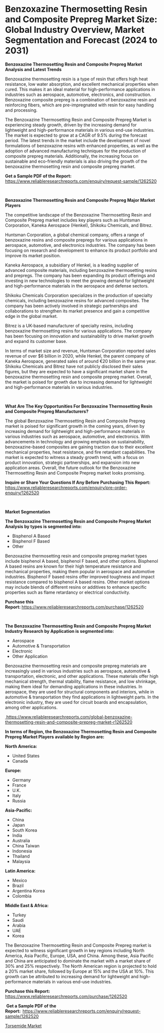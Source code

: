 <p><h1>Benzoxazine Thermosetting Resin and Composite Prepreg Market Size: Global Industry Overview, Market Segmentation and Forecast (2024 to 2031)</h1></p><p><strong>Benzoxazine Thermosetting Resin and Composite Prepreg Market Analysis and Latest Trends</strong></p>
<p><p>Benzoxazine thermosetting resin is a type of resin that offers high heat resistance, low water absorption, and excellent mechanical properties when cured. This makes it an ideal material for high-performance applications in industries such as aerospace, automotive, electronics, and construction. Benzoxazine composite prepreg is a combination of benzoxazine resin and reinforcing fibers, which are pre-impregnated with resin for easy handling and processing.</p><p>The Benzoxazine Thermosetting Resin and Composite Prepreg Market is experiencing steady growth, driven by the increasing demand for lightweight and high-performance materials in various end-use industries. The market is expected to grow at a CAGR of 9.5% during the forecast period. The latest trends in the market include the development of novel formulations of benzoxazine resins with enhanced properties, as well as the adoption of advanced manufacturing techniques for the production of composite prepreg materials. Additionally, the increasing focus on sustainable and eco-friendly materials is also driving the growth of the benzoxazine thermosetting resin and composite prepreg market.</p></p>
<p><strong>Get a Sample PDF of the Report:&nbsp;</strong> <a href="https://www.reliableresearchreports.com/enquiry/request-sample/1262520">https://www.reliableresearchreports.com/enquiry/request-sample/1262520</a></p>
<p>&nbsp;</p>
<p><strong>Benzoxazine Thermosetting Resin and Composite Prepreg Major Market Players</strong></p>
<p><p>The competitive landscape of the Benzoxazine Thermosetting Resin and Composite Prepreg market includes key players such as Huntsman Corporation, Kaneka Aerospace (Henkel), Shikoku Chemicals, and Bitrez. </p><p>Huntsman Corporation, a global chemical company, offers a range of benzoxazine resins and composite prepregs for various applications in aerospace, automotive, and electronics industries. The company has been focusing on research and development to enhance its product portfolio and improve its market position.</p><p>Kaneka Aerospace, a subsidiary of Henkel, is a leading supplier of advanced composite materials, including benzoxazine thermosetting resins and prepregs. The company has been expanding its product offerings and investing in new technologies to meet the growing demand for lightweight and high-performance materials in the aerospace and defense sectors.</p><p>Shikoku Chemicals Corporation specializes in the production of specialty chemicals, including benzoxazine resins for advanced composites. The company has been actively involved in strategic partnerships and collaborations to strengthen its market presence and gain a competitive edge in the global market.</p><p>Bitrez is a UK-based manufacturer of specialty resins, including benzoxazine thermosetting resins for various applications. The company has been focusing on innovation and sustainability to drive market growth and expand its customer base.</p><p>In terms of market size and revenue, Huntsman Corporation reported sales revenue of over $6 billion in 2020, while Henkel, the parent company of Kaneka Aerospace, generated sales of around €20 billion in the same year. Shikoku Chemicals and Bitrez have not publicly disclosed their sales figures, but they are expected to have a significant market share in the benzoxazine thermosetting resin and composite prepreg market. Overall, the market is poised for growth due to increasing demand for lightweight and high-performance materials in various industries.</p></p>
<p>&nbsp;</p>
<p><strong>What Are The Key Opportunities For Benzoxazine Thermosetting Resin and Composite Prepreg Manufacturers?</strong></p>
<p><p>The global Benzoxazine Thermosetting Resin and Composite Prepreg market is poised for significant growth in the coming years, driven by increasing demand for lightweight and high-performance materials in various industries such as aerospace, automotive, and electronics. With advancements in technology and growing emphasis on sustainability, benzoxazine-based composites are gaining traction due to their excellent mechanical properties, heat resistance, and fire retardant capabilities. The market is expected to witness a steady growth trend, with a focus on product innovation, strategic partnerships, and expansion into new application areas. Overall, the future outlook for the Benzoxazine Thermosetting Resin and Composite Prepreg market looks promising.</p></p>
<p><strong>Inquire or Share Your Questions If Any Before Purchasing This Report:</strong> <a href="https://www.reliableresearchreports.com/enquiry/pre-order-enquiry/1262520">https://www.reliableresearchreports.com/enquiry/pre-order-enquiry/1262520</a></p>
<p>&nbsp;</p>
<p><strong>Market Segmentation</strong></p>
<p><strong>The Benzoxazine Thermosetting Resin and Composite Prepreg Market Analysis by types is segmented into:</strong></p>
<p><ul><li>Bisphenol A Based</li><li>Bisphenol F Based</li><li>Other</li></ul></p>
<p><p>Benzoxazine thermosetting resin and composite prepreg market types include bisphenol A based, bisphenol F based, and other options. Bisphenol A based resins are known for their high temperature resistance and mechanical properties, making them popular in aerospace and automotive industries. Bisphenol F based resins offer improved toughness and impact resistance compared to bisphenol A based resins. Other market options may include blends of different resins or additives to enhance specific properties such as flame retardancy or electrical conductivity.</p></p>
<p><strong>Purchase this Report:&nbsp;</strong><a href="https://www.reliableresearchreports.com/purchase/1262520">https://www.reliableresearchreports.com/purchase/1262520</a></p>
<p>&nbsp;</p>
<p><strong>The Benzoxazine Thermosetting Resin and Composite Prepreg Market Industry Research by Application is segmented into:</strong></p>
<p><ul><li>Aerospace</li><li>Automotive & Transportation</li><li>Electronic</li><li>Other Application</li></ul></p>
<p><p>Benzoxazine thermosetting resin and composite prepreg materials are increasingly used in various industries such as aerospace, automotive & transportation, electronic, and other applications. These materials offer high mechanical strength, thermal stability, flame resistance, and low shrinkage, making them ideal for demanding applications in these industries. In aerospace, they are used for structural components and interiors, while in automotive & transportation they find applications in lightweight parts. In the electronic industry, they are used for circuit boards and encapsulation, among other applications.</p></p>
<p><a href="https://www.reliableresearchreports.com/global-benzoxazine-thermosetting-resin-and-composite-prepreg-market-r1262520">&nbsp;https://www.reliableresearchreports.com/global-benzoxazine-thermosetting-resin-and-composite-prepreg-market-r1262520</a></p>
<p><strong>In terms of Region, the Benzoxazine Thermosetting Resin and Composite Prepreg Market Players available by Region are:</strong></p>
<p>
    <p> <strong> North America: </strong>
        <ul>
            <li>United States</li>
            <li>Canada</li>
        </ul>
        </p> 
    <p> <strong> Europe: </strong>
        <ul>
            <li>Germany</li>
            <li>France</li>
            <li>U.K.</li>
            <li>Italy</li>
            <li>Russia</li>
        </ul>
        </p> 
    <p> <strong> Asia-Pacific: </strong>
        <ul>
            <li>China</li>
            <li>Japan</li>
            <li>South Korea</li>
            <li>India</li>
            <li>Australia</li>
            <li>China Taiwan</li>
            <li>Indonesia</li>
            <li>Thailand</li>
            <li>Malaysia</li>
        </ul>
        </p> 
    <p> <strong> Latin America: </strong>
        <ul>
            <li>Mexico</li>
            <li>Brazil</li>
            <li>Argentina Korea</li>
            <li>Colombia</li>
        </ul>
        </p> 
    <p> <strong> Middle East & Africa: </strong>
        <ul>
            <li>Turkey</li>
            <li>Saudi</li>
            <li>Arabia</li>
            <li>UAE</li>
            <li>Korea</li>
        </ul>
    </p>
    </p>
<p><p>The Benzoxazine Thermosetting Resin and Composite Prepreg market is expected to witness significant growth in key regions including North America, Asia Pacific, Europe, USA, and China. Among these, Asia Pacific and China are anticipated to dominate the market with a market share of 30% and 25% respectively. The North American region is projected to hold a 20% market share, followed by Europe at 15% and the USA at 10%. This growth can be attributed to increasing demand for lightweight and high-performance materials in various end-use industries.</p></p>
<p><strong>Purchase this Report: </strong><a href="https://www.reliableresearchreports.com/purchase/1262520">https://www.reliableresearchreports.com/purchase/1262520</a></p>
<p>&nbsp;<strong>Get a Sample PDF of the Report:&nbsp;&nbsp;</strong><a href="https://www.reliableresearchreports.com/enquiry/request-sample/1262520">https://www.reliableresearchreports.com/enquiry/request-sample/1262520</a></p>
<p><strong></strong></p>
<p><p><a href="https://github.com/Dhjdj3783/Market-Research-Report-List-1/blob/main/torsemide-market.md">Torsemide Market</a></p></p>